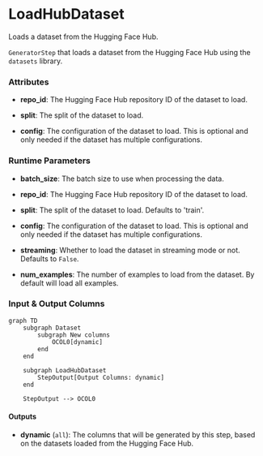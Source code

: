 # LoadHubDataset


Loads a dataset from the Hugging Face Hub.



`GeneratorStep` that loads a dataset from the Hugging Face Hub using the `datasets`
    library.



### Attributes

- **repo_id**: The Hugging Face Hub repository ID of the dataset to load.

- **split**: The split of the dataset to load.

- **config**: The configuration of the dataset to load. This is optional and only needed  if the dataset has multiple configurations.




### Runtime Parameters

- **batch_size**: The batch size to use when processing the data.

- **repo_id**: The Hugging Face Hub repository ID of the dataset to load.

- **split**: The split of the dataset to load. Defaults to 'train'.

- **config**: The configuration of the dataset to load. This is optional and only  needed if the dataset has multiple configurations.

- **streaming**: Whether to load the dataset in streaming mode or not. Defaults to  `False`.

- **num_examples**: The number of examples to load from the dataset.  By default will load all examples.



### Input & Output Columns

``` mermaid
graph TD
	subgraph Dataset
		subgraph New columns
			OCOL0[dynamic]
		end
	end

	subgraph LoadHubDataset
		StepOutput[Output Columns: dynamic]
	end

	StepOutput --> OCOL0

```




#### Outputs


- **dynamic** (`all`): The columns that will be generated by this step, based on the  datasets loaded from the Hugging Face Hub.







